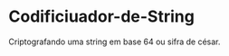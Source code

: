 # Codificiuador-de-String<br>

Criptografando uma string em base 64 ou sifra de césar.
                           
